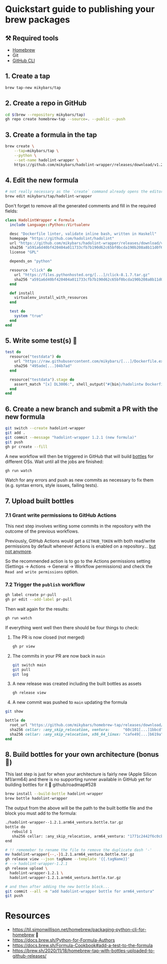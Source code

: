 # Quickstart guide to publishing your brew packages

## ⚒️ Required tools

- [Homebrew](https://brew.sh/)
- Git
- [GitHub CLI](https://cli.github.com/)

## 1. Create a tap

```bash
brew tap-new mikybars/tap
```

## 2. Create a repo in GitHub

```bash
cd $(brew --repository mikybars/tap)
gh repo create homebrew-tap --source=. --public --push
```

## 3. Create a formula in the tap

```bash
brew create \
    --tap=mikybars/tap \
    --python \
    --set-name hadolint-wrapper \
    https://github.com/mikybars/hadolint-wrapper/releases/download/v1.2.1/hadolintw-1.2.1-brew.tar.gz
```

## 4. Edit the new formula

```bash
# not really necessary as the `create` command already opens the editor
brew edit mikybars/tap/hadolint-wrapper
```

Don't forget to remove all the generated comments and fill in the required fields:

```ruby
class HadolintWrapper < Formula
  include Language::Python::Virtualenv

  desc "Dockerfile linter, validate inline bash, written in Haskell"
  homepage "https://github.com/hadolint/hadolint"
  url "https://github.com/mikybars/hadolint-wrapper/releases/download/v1.2.1/hadolintw-1.2.1-brew.tar.gz"
  sha256 "a591a6d40bf420404a011733cfb7b190d62c65bf0bcda190b208a8b11d0f600b"
  license "GPL"

  depends_on "python"

  resource "click" do
    url "https://files.pythonhosted.org/[...]/click-8.1.7.tar.gz"
    sha256 "a591a6d40bf420404a011733cfb7b190d62c65bf0bcda190b208a8b11d0f600b"
  end

  def install
    virtualenv_install_with_resources
  end

  test do
    system "true"
  end
end
```

## 5. Write some test(s) 🙏

```ruby
test do
  resource("testdata") do
    url "https://raw.githubusercontent.com/mikybars/[...]/Dockerfile.example"
    sha256 "495ade[...]04b7ad"
  end

  resource("testdata").stage do
    assert_match "[x] DL3006:", shell_output("#{bin}/hadolintw Dockerfile.example --error DL3006", 1)
  end
end
```

## 6. Create a new branch and submit a PR with the new formula

```bash
git switch --create hadolint-wrapper
git add .
git commit --message "hadolint-wrapper 1.2.1 (new formula)"
git push
gh pr create --fill
```

A new workflow will then be triggered in GitHub that will build [bottles](https://docs.brew.sh/Bottles) for different OSs. Wait until all the jobs are finished:

```bash
gh run watch
```

Watch for any errors and push as new commits as necessary to fix them (e.g. syntax errors, style issues, failing tests).

## 7. Upload built bottles

### 7.1 Grant write permissions to GitHub Actions

This next step involves writing some commits in the repository with the outcome of the previous workflows.

Previously, GitHub Actions would get a `GITHUB_TOKEN` with both read/write permissions by default whenever Actions is enabled on a repository... [but not anymore](https://github.blog/changelog/2023-02-02-github-actions-updating-the-default-github_token-permissions-to-read-only/).

So the recommended action is to go to the Actions permissions setting (Settings -> Actions -> General -> Workflow permissions) and check the `Read and write permissions` option.

### 7.2 Trigger the `publish` workflow

```bash
gh label create pr-pull
gh pr edit --add-label pr-pull
```

Then wait again for the results:

```bash
gh run watch
```

If everything went well then there should be four things to check:

1. The PR is now closed (not merged)

   ```bash
   gh pr view
   ```

2. The commits in your PR are now back in `main`

   ```bash
   git switch main
   git pull
   git log
   ```

3. A new release was created including the built bottles as assets

   ```bash
   gh release view
   ```

4. A new commit was pushed to `main` updating the formula

```bash
git show
```

```ruby
bottle do
  root_url "https://github.com/mikybars/homebrew-tap/releases/download/hadolint-wrapper-1.2.1"
  sha256 cellar: :any_skip_relocation, ventura:      "60c101[...]1bbcd"
  sha256 cellar: :any_skip_relocation, x86_64_linux: "cafe49[...]b619a"
end
```

## 8. Build bottles for your own architecture (bonus 🌟)

This last step is just for when your architecture is fairly new (Apple Silicon M1/arm64) and there is no supporting runner available in GitHub yet for building bottles for it 👀 github/roadmap#528

```bash
brew install --build-bottle hadolint-wrapper
brew bottle hadolint-wrapper
```

The output from the above will be the path to the built bottle file and the block you must add to the formula:

```bash
./hadolint-wrapper--1.2.1.arm64_ventura.bottle.tar.gz
bottle do
   rebuild 1
   sha256 cellar: :any_skip_relocation, arm64_ventura: "1771c2442f6c0cb052d7bb9f796263170698948b25869ff85749161296ce400a"
end
```

```bash
# !! rememeber to rename the file to remove the duplicate dash '-'
mv hadolint-wrapper{--,-}1.2.1.arm64_ventura.bottle.tar.gz
gh release view --json tagName --template '{{.tagName}}'
# --> hadolint-wrapper-1.2.1
gh release upload \
  hadolint-wrapper-1.2.1 \
  hadolint-wrapper-1.2.1.arm64_ventura.bottle.tar.gz

# and then after adding the new bottle block...
git commit --all -m "add hadolint-wrapper bottle for arm64_ventura"
git push
```

# Resources

- <https://til.simonwillison.net/homebrew/packaging-python-cli-for-homebrew> 🩷
- <https://docs.brew.sh/Python-for-Formula-Authors>
- <https://docs.brew.sh/Formula-Cookbook#add-a-test-to-the-formula>
- <https://brew.sh/2020/11/18/homebrew-tap-with-bottles-uploaded-to-github-releases/>

